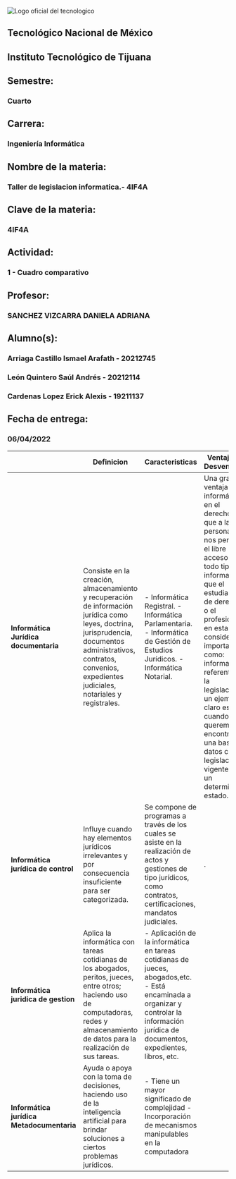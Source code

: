 ![Logo oficial del tecnologico](https://www.tijuana.tecnm.mx/wp-content/uploads/2021/08/liston-de-logos-oficiales-educacion-tecnm-FEB-2021-1568x287.jpg)

## **Tecnológico Nacional de México**

## **Instituto Tecnológico de Tijuana**
## Semestre:
### Cuarto

## Carrera:
### Ingeniería Informática
## Nombre de la materia:
### Taller de legislacion informatica.- 4IF4A
## Clave de la materia:
### 4IF4A

## Actividad:
### 1 - Cuadro comparativo
## Profesor:
### SANCHEZ VIZCARRA DANIELA ADRIANA
## Alumno(s):
### Arriaga Castillo Ismael Arafath - 20212745
### León Quintero Saúl Andrés - 20212114
### Cardenas Lopez Erick Alexis - 19211137
## Fecha de entrega:
### 06/04/2022

|  | **Definicion** | **Caracteristicas** | **Ventajas y Desventajas** |
| ------------- | ------------- | ------------- | ------------- |
| **Informática Jurídica documentaria**  | Consiste en la creación, almacenamiento y recuperación de información jurídica como leyes, doctrina, jurisprudencia, documentos administrativos, contratos, convenios, expedientes judiciales, notariales y registrales. | -  Informática Registral. - Informática Parlamentaria. - Informática de Gestión de Estudios Jurídicos. - Informática Notarial. | Una gran ventaja de la informática en el derecho es que a las personas nos permite el libre acceso a todo tipo de información que el estudiante de derecho, o el profesional en esta área considere importante como: información referente a la legislación, un ejemplo claro es cuando queremos encontrar una base de datos con la legislación vigente de un determinado estado. |
| **Informática jurídica de control**  | Influye cuando hay elementos jurídicos irrelevantes y por consecuencia insuficiente para ser categorizada. | Se compone de programas a través de los cuales se asiste en la realización de actos y gestiones de tipo jurídicos, como contratos, certificaciones, mandatos judiciales. | . | 
| **Informática juridica de gestion**  | Aplica la informática con tareas cotidianas de los abogados, peritos, jueces, entre otros; haciendo uso de computadoras, redes y almacenamiento de datos para la realización de sus tareas. | - Aplicación de la informática en tareas cotidianas de jueces, abogados,etc. - Está encaminada a organizar y controlar la información jurídica de documentos, expedientes, libros, etc. | | 
| **Informática jurídica Metadocumentaria**  |Ayuda o apoya con la toma de decisiones, haciendo uso de la inteligencia artificial para brindar soluciones a ciertos problemas jurídicos.  | - Tiene un mayor significado de complejidad - Incorporación de mecanismos manipulables en la computadora | | 

